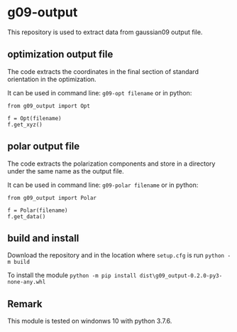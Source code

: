 # g09-output

This repository is used to extract data from gaussian09 output file. 

## optimization output file
The code extracts the coordinates in the final section of standard orientation in the optimization. 
  
It can be used in command line:
```g09-opt filename```
or in python:
```
from g09_output import Opt

f = Opt(filename)
f.get_xyz()
```

## polar output file
The code extracts the polarization components and store in a directory under the same name as the output file. 
  
It can be used in command line:
```g09-polar filename```
or in python:
```
from g09_output import Polar

f = Polar(filename)
f.get_data()
```

## build and install
Download the repository and in the location where ```setup.cfg``` is run
```python -m build```

To install the module
```python -m pip install dist\g09_output-0.2.0-py3-none-any.whl```

## Remark
This module is tested on windonws 10 with python 3.7.6.